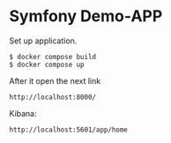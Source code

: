 # Symfony Demo-APP

Set up application.

```
$ docker compose build
$ docker compose up
```
After it open the next link
```
http://localhost:8000/
```
Kibana:
```
http://localhost:5601/app/home
```
